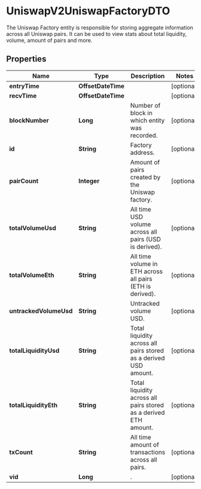 

# UniswapV2UniswapFactoryDTO

The Uniswap Factory entity is responsible for storing aggregate information across all Uniswap pairs. It can be used to view stats about total liquidity, volume, amount of pairs and more.

## Properties

| Name | Type | Description | Notes |
|------------ | ------------- | ------------- | -------------|
|**entryTime** | **OffsetDateTime** |  |  [optional] |
|**recvTime** | **OffsetDateTime** |  |  [optional] |
|**blockNumber** | **Long** | Number of block in which entity was recorded. |  [optional] |
|**id** | **String** | Factory address. |  [optional] |
|**pairCount** | **Integer** | Amount of pairs created by the Uniswap factory. |  [optional] |
|**totalVolumeUsd** | **String** | All time USD volume across all pairs (USD is derived). |  [optional] |
|**totalVolumeEth** | **String** | All time volume in ETH across all pairs (ETH is derived). |  [optional] |
|**untrackedVolumeUsd** | **String** | Untracked volume USD. |  [optional] |
|**totalLiquidityUsd** | **String** | Total liquidity across all pairs stored as a derived USD amount. |  [optional] |
|**totalLiquidityEth** | **String** | Total liquidity across all pairs stored as a derived ETH amount. |  [optional] |
|**txCount** | **String** | All time amount of transactions across all pairs. |  [optional] |
|**vid** | **Long** | . |  [optional] |



